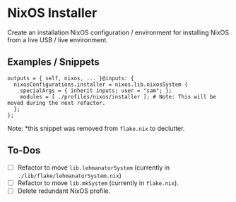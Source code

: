 # NixOS Installer

Create an installation NixOS configuration / environment for installing NixOS from a live USB / live environment.

## Examples / Snippets

```(nix)
outputs = { self, nixos, ... }@inputs: {
  nixosConfigurations.installer = nixos.lib.nixosSystem {
    specialArgs = { inherit inputs; user = "sam"; };
    modules = [ ./profiles/nixos/installer ]; # Note: This will be moved during the next refactor.
  };
};
```

Note: *this snippet was removed from `flake.nix` to declutter.

## To-Dos

- [ ] Refactor to move `lib.lehmanatorSystem` (currently in `./lib/flake/lehmanatorSystem.nix`)
- [ ] Refactor to move `lib.mkSystem` (currently in `flake.nix`).
- [ ] Delete redundant NixOS profile.
